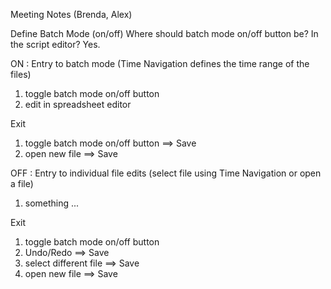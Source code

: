 Meeting Notes (Brenda, Alex)


Define Batch Mode (on/off)
Where should batch mode on/off button be? In the script editor? Yes.

ON : 
Entry to batch mode (Time Navigation defines the time range of the files)
1.   toggle batch mode on/off button
2.   edit in spreadsheet editor

Exit
1. toggle batch mode on/off button  ==> Save
2. open new file ==> Save

OFF : 
Entry to individual file edits (select file using Time Navigation or open a file)
1. something ...

Exit
1. toggle batch mode on/off button 
2. Undo/Redo ==> Save
3. select different file ==> Save
4. open new file ==> Save
